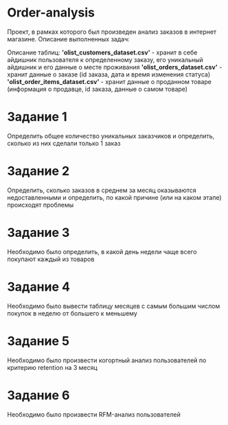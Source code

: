 # Order-analysis
Проект, в рамках которого был произведен анализ заказов в интернет магазине. Описание выполненных задач:

Описание таблиц:
**'olist_customers_dataset.csv'** - хранит в себе айдишник пользователя к определенному заказу, его уникальный айдишник и его данные о месте проживания
**'olist_orders_dataset.csv'** - хранит данные о заказе (id заказа, дата и время изменения статуса)
**'olist_order_items_dataset.csv'** - хранит данные о проданном товаре (информация о продавце, id заказа, данные о самом товаре)

# Задание 1
Определить общее количество уникальных заказчиков и определить, сколько из них сделали только 1 заказ

# Задание 2
Определить, сколько заказов в среднем за месяц оказываются недоставленными и определить, по какой причине (или на каком этапе) происходят проблемы

# Задание 3
Необходимо было определить, в какой день недели чаще всего покупают каждый из товаров

# Задание 4
Необходимо было вывести таблицу месяцев с самым большим числом покупок в неделю от большего к меньшему

# Задание 5
Необходимо было произвести когортный анализ пользователей по критерию retention на 3 месяц

# Задание 6
Необходимо было произвести RFM-анализ пользователей
